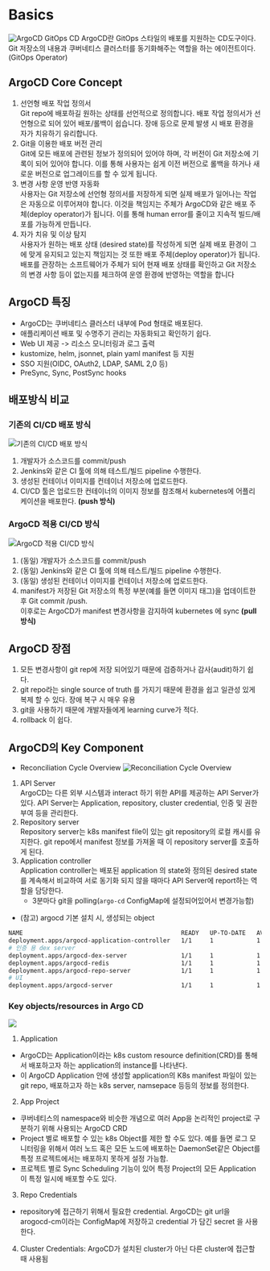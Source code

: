 # Basics
![ArgoCD GitOps CD](../../images/gitops-argocd.png)
ArgoCD란 GitOps 스타일의 배포를 지원하는 CD도구이다.  
Git 저장소의 내용과 쿠버네티스 클러스터를 동기화해주는 역할을 하는 에이전트이다. (GitOps Operator)
## ArgoCD Core Concept
1. 선언형 배포 작업 정의서  
Git repo에 배포하길 원하는 상태를 선언적으로 정의합니다. 
배포 작업 정의서가 선언형으로 되어 있어 배포/롤백이 쉽습니다. 장애 등으로 문제 발생 시 배포 환경을 자가 치유하기 유리합니다.
2. Git을 이용한 배포 버전 관리  
Git에 모든 배포에 관련된 정보가 정의되어 있어야 하며, 각 버전이 Git 저장소에 기록이 되어 있어야 합니다. 이를 통해 사용자는 쉽게 이전 버전으로 롤백을 하거나 새로운 버전으로 업그레이드를 할 수 있게 됩니다.
3. 변경 사항 운영 반영 자동화  
사용자는 Git 저장소에 선언형 정의서를 저장하게 되면 실제 배포가 일어나는 작업은 자동으로 이루어져야 합니다. 이것을 책임지는 주체가 ArgoCD와 같은 배포 주체(deploy operator)가 됩니다. 이를 통해 human error를 줄이고 지속적 빌드/배포를 가능하게 만듭니다.
4. 자가 치유 및 이상 탐지  
사용자가 원하는 배포 상태 (desired state)를 작성하게 되면 실제 배포 환경이 그에 맞게 유지되고 있는지 책임지는 것 또한 배포 주체(deploy operator)가 됩니다. 배포를 관장하는 소프트웨어가 주체가 되어 현재 배포 상태를 확인하고 Git 저장소의 변경 사항 등이 없는지를 체크하여 운영 환경에 반영하는 역할을 합니다

## ArgoCD 특징
- ArgoCD는 쿠버네티스 클러스터 내부에 Pod 형태로 배포된다.
- 애플리케이션 배포 및 수명주기 관리는 자동화되고 확인하기 쉽다.
- Web UI 제공 -> 리소스 모니터링과 로그 출력
- kustomize, helm, jsonnet, plain yaml manifest 등 지원
- SSO 지원(OIDC, OAuth2, LDAP, SAML 2,0 등)
- PreSync, Sync, PostSync hooks

## 배포방식 비교
### 기존의 CI/CD 배포 방식
![기존의 CI/CD 배포 방식](../../images/argocd-asis-cicd.png)
1. 개발자가 소스코드를 commit/push
2. Jenkins와 같은 CI 툴에 의해 테스트/빌드 pipeline 수행한다.
3. 생성된 컨테이너 이미지를 컨테이너 저장소에 업로드한다.
4. CI/CD 툴은 업로드한 컨테이너의 이미지 정보를 참조해서 kubernetes에 어플리케이션을 배포한다. **(push 방식)**

### ArgoCD 적용 CI/CD 방식
![ArgoCD 적용 CI/CD 방식](../../images/argocd-tobe-cicd.png)
1. (동일) 개발자가 소스코드를 commit/push
2. (동일) Jenkins와 같은 CI 툴에 의해 테스트/빌드 pipeline 수행한다.
3. (동일) 생성된 컨테이너 이미지를 컨테이너 저장소에 업로드한다.
4. manifest가 저장된 Git 저장소의 특정 부분(예를 들면 이미지 태그)을 업데이트한 후 Git commit /push.  
이후로는 ArgoCD가 manifest 변경사항을 감지하여 kubernetes 에 sync **(pull방식)**

## ArgoCD 장점
1. 모든 변경사항이 git rep에 저장 되어있기 때문에 검증하거나 감사(audit)하기 쉽다.
2. git repo라는 single source of truth 를 가지기 때문에 환경을 쉽고 일관성 있게 복제 할 수 있다. 장애 복구 시 매우 유용
3. git을 사용하기 때문에 개발자들에게 learning curve가 적다.
4. rollback 이 쉽다.

## ArgoCD의 Key Component

- Reconciliation Cycle Overview
![Reconciliation Cycle Overview](./images/argo-reconcile-cycle.png)

1. API Server  
ArgoCD는 다른 외부 시스템과 interact 하기 위한 API를 제공하는 API Server가 있다. API Server는 Application, repository, cluster credential, 인증 및 권한 부여 등을 관리한다.
2. Repository server  
Repository server는 k8s manifest file이 있는 git repository의 로컬 캐시를 유지한다. git repo에서 manifest 정보를 가져올 때 이 repository server를 호출하게 된다.
3. Application controller  
Application controller는 배포된 application 의 state와 정의된 desired state를 계속해서 비교하여 서로 동기화 되지 않을 때마다 API Server에 report하는 역할을 담당한다.
    - 3분마다 git을 polling(`argo-cd` ConfigMap에 설정되어있어서 변경가능함)

- (참고) argocd 기본 설치 시, 생성되는 object

```bash
NAME                                            READY   UP-TO-DATE   AVAILABLE
deployment.apps/argocd-application-controller   1/1     1            1        
# 인증 용 dex server
deployment.apps/argocd-dex-server               1/1     1            1        
deployment.apps/argocd-redis                    1/1     1            1        
deployment.apps/argocd-repo-server              1/1     1            1        
# UI
deployment.apps/argocd-server                   1/1     1            1        
```


### Key objects/resources in Argo CD
![](../../images/argocd-key-objects.png)
1. Application 
* ArgoCD는 Application이라는 k8s custom resource definition(CRD)를 통해서 배포하고자 하는 application의 instance를 나타낸다.
* 이 ArgoCD Application 안에 생성할 application의 K8s manifest 파일이 있는 git repo, 배포하고자 하는 k8s server, namsepace 등등의 정보를 정의한다.
2. App Project
* 쿠버네티스의 namespace와 비슷한 개념으로 여러 App을 논리적인 project로 구분하기 위해 사용되는 ArgoCD CRD
* Project 별로 배포할 수 있는 k8s Object를 제한 할 수도 있다. 예를 들면 로그 모니터링을 위해서 여러 노드 혹은 모든 노드에 배포하는 DaemonSet같은 Object를 특정 프로젝트에서는 배포하지 못하게 설정 가능함.
* 프로젝트 별로 Sync Scheduling 기능이 있어 특정 Project의 모든 Application이 특정 일시에 배포할 수도 있다.
3. Repo Credentials
* repository에 접근하기 위해서 필요한 credential. ArgoCD는 git url을 arogocd-cm이라는 ConfigMap에 저장하고 credential 가 담긴 secret 을 사용한다.
4. Cluster Credentials: ArgoCD가 설치된 cluster가 아닌 다른 cluster에 접근할 때 사용됨

